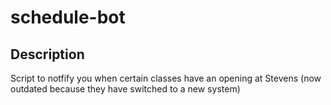 # schedule-bot
## Description
Script to notfify you when certain classes have an opening at Stevens (now outdated because they have switched to a new system)
